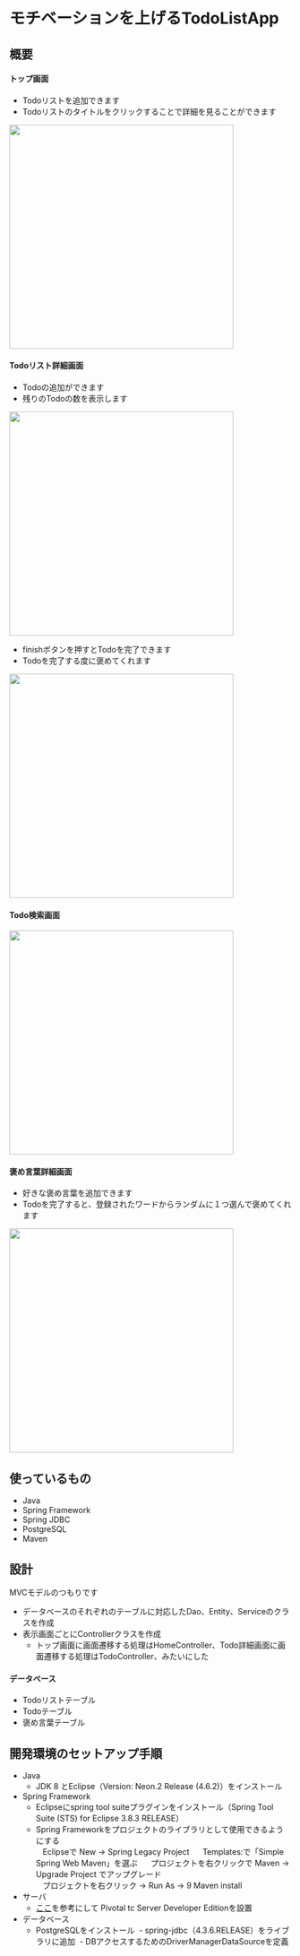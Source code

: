 モチベーションを上げるTodoListApp
====

## 概要
#### トップ画面
- Todoリストを追加できます
- Todoリストのタイトルをクリックすることで詳細を見ることができます  
<img src="https://github.com/utgwn/TodoListApp/blob/master/screenshot/screenshot1.png" width="400">

#### Todoリスト詳細画面
- Todoの追加ができます
- 残りのTodoの数を表示します  
<img src="https://github.com/utgwn/TodoListApp/blob/master/screenshot/screenshot3.png" width="400">

- finishボタンを押すとTodoを完了できます
- Todoを完了する度に褒めてくれます  
<img src="https://github.com/utgwn/TodoListApp/blob/master/screenshot/screenshot4.png" width="400">

#### Todo検索画面
<img src="https://github.com/utgwn/TodoListApp/blob/master/screenshot/screenshot5.png" width="400">

#### 褒め言葉詳細画面
- 好きな褒め言葉を追加できます
- Todoを完了すると、登録されたワードからランダムに１つ選んで褒めてくれます  
<img src="https://github.com/utgwn/TodoListApp/blob/master/screenshot/screenshot7.png" width="400">

## 使っているもの
- Java
- Spring Framework
- Spring JDBC
- PostgreSQL
- Maven

## 設計
MVCモデルのつもりです  
- データベースのそれぞれのテーブルに対応したDao、Entity、Serviceのクラスを作成
- 表示画面ごとにControllerクラスを作成
  - トップ画面に画面遷移する処理はHomeController、Todo詳細画面に画面遷移する処理はTodoController、みたいにした
#### データベース
- Todoリストテーブル
- Todoテーブル
- 褒め言葉テーブル

## 開発環境のセットアップ手順  
- Java
  - JDK 8 とEclipse（Version: Neon.2 Release (4.6.2)）をインストール
- Spring Framework
  - Eclipseにspring tool suiteプラグインをインストール（Spring Tool Suite (STS) for Eclipse 3.8.3 RELEASE）
  - Spring Frameworkをプロジェクトのライブラリとして使用できるようにする  
    Eclipseで New → Spring Legacy Project  
    Templates:で「Simple Spring Web Maven」を選ぶ  
    プロジェクトを右クリックで Maven → Upgrade Project でアップグレード  
    プロジェクトを右クリック → Run As → 9 Maven install
- サーバ
  - [ここ](http://qiita.com/park-jh/items/08bb2541943f92e1feb1 "springの再入門 - eclipseでスタート")を参考にして Pivotal tc Server Developer Editionを設置
- データベース
  - PostgreSQLをインストール
  - spring-jdbc（4.3.6.RELEASE）をライブラリに追加
  - DBアクセスするためのDriverManagerDataSourceを定義
